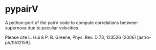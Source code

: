 # pypairV
A python-port of the pairV code to compute correlations between supernova due to peculiar velocities.

Please cite
L. Hui & P. B. Greene, Phys. Rev. D 73, 123526 (2006) [astro-ph/0512159].
